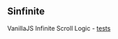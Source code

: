 ## Sinfinite

VanillaJS Infinite Scroll Logic - [tests](http://felquis.github.io/sinfinite/index.spec.html)

